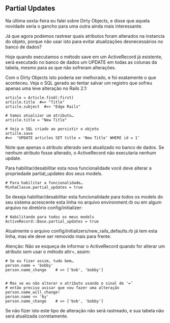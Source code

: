 ## Partial Updates

Na última sexta-feira eu falei sobre Dirty Objects, e disse que aquela novidade seria o gancho para uma outra ainda mais interessante.

Já que agora podemos rastrear quais atributos foram alterados na instancia do objeto, porque não usar isto para evitar atualizações desnecessários no banco de dados?

Hoje quando executamos o método save em um ActiveRecord já existente, será executado no banco de dados um UPDATE em todas as colunas da tabela, mesmo para as que não sofreram alterações.

Com o Dirty Objects isto poderia ser melhorado, e foi exatamente o que aconteceu. Veja o SQL gerado ao tentar salvar um registro que sofreu apenas uma leve alteração no Rails 2.1:

	article = Article.find(:first)
	article.title  #=> "Title"
	article.subject  #=> "Edge Rails"

	# Vamos atualizar um atributo…
	article.title = "New Title"

	# Veja o SQL criado ao persistir o objeto
	article.save
	#=>  "UPDATE articles SET title = 'New Title’ WHERE id = 1″

Note que apenas o atributo alterado será atualizado no banco de dados. Se nenhum atributo fosse alterado, o ActiveRecord não executaria nenhum update.

Para habilitar/desabilitar esta nova funcionalidade você deve alterar a propriedade partial\_updates dos seus models.

	# Para habilitar a funcionalidade…
	MinhaClasse.partial_updates = true

Se deseja habilitar/desabilitar esta funcionalidade para todos os models do seu sistema acrescente esta linha no arquivo environment.rb ou em algum arquivo no diretório config/initializer:

	# Habilitando para todos os meus models
	ActiveRecord::Base.partial_updates = true

Atualmente o arquivo config/initializers/new\_rails\_defaults.rb já tem esta linha, mas ele deve ser removido mais para frente.

Atenção: Não se esqueça de informar o ActiveRecord quando for alterar um atributo sem usar o método attr=, assim:

	# Se eu fizer assim, tudo bem…
	person.name = 'bobby'
	person.name_change    # => ['bob', 'bobby']
	
	
	# Mas se eu não alterar o atributo usando o sinal de '=’
	# então preciso avisar que vou fazer uma alteração
	person.name_will_change!
	person.name << 'by'
	person.name_change    # => ['bob', 'bobby']

Se não fizer isto este tipo de alteração não será rastreado, e sua tabela não será atualizada corretamente.
